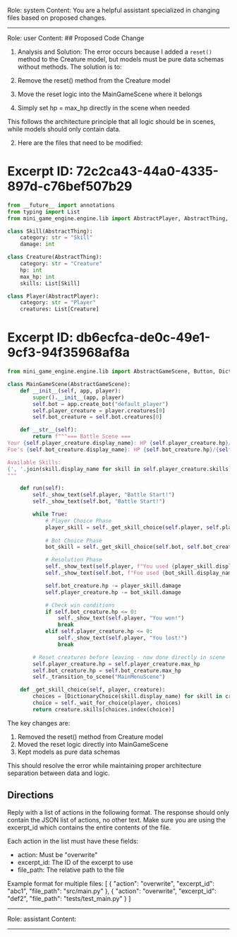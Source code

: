 Role: system
Content: You are a helpful assistant specialized in changing files based on proposed changes.
__________________
Role: user
Content: ## Proposed Code Change
1. Analysis and Solution:
The error occurs because I added a `reset()` method to the Creature model, but models must be pure data schemas without methods. The solution is to:

1. Remove the reset() method from the Creature model
2. Move the reset logic into the MainGameScene where it belongs
3. Simply set hp = max_hp directly in the scene when needed

This follows the architecture principle that all logic should be in scenes, while models should only contain data.

2. Here are the files that need to be modified:

# Excerpt ID: 72c2ca43-44a0-4335-897d-c76bef507b29
```python main_game/models.py
from __future__ import annotations
from typing import List
from mini_game_engine.engine.lib import AbstractPlayer, AbstractThing, Collection

class Skill(AbstractThing):
    category: str = "Skill"
    damage: int

class Creature(AbstractThing):
    category: str = "Creature"
    hp: int 
    max_hp: int
    skills: List[Skill]

class Player(AbstractPlayer):
    category: str = "Player"
    creatures: List[Creature]
```

# Excerpt ID: db6ecfca-de0c-49e1-9cf3-94f35968af8a
```python main_game/scenes/main_game_scene.py
from mini_game_engine.engine.lib import AbstractGameScene, Button, DictionaryChoice

class MainGameScene(AbstractGameScene):
    def __init__(self, app, player):
        super().__init__(app, player)
        self.bot = app.create_bot("default_player")
        self.player_creature = player.creatures[0]
        self.bot_creature = self.bot.creatures[0]

    def __str__(self):
        return f"""=== Battle Scene ===
Your {self.player_creature.display_name}: HP {self.player_creature.hp}/{self.player_creature.max_hp}
Foe's {self.bot_creature.display_name}: HP {self.bot_creature.hp}/{self.bot_creature.max_hp}

Available Skills:
{', '.join(skill.display_name for skill in self.player_creature.skills)}
"""

    def run(self):
        self._show_text(self.player, "Battle Start!")
        self._show_text(self.bot, "Battle Start!")

        while True:
            # Player Choice Phase
            player_skill = self._get_skill_choice(self.player, self.player_creature)
            
            # Bot Choice Phase  
            bot_skill = self._get_skill_choice(self.bot, self.bot_creature)

            # Resolution Phase
            self._show_text(self.player, f"You used {player_skill.display_name}!")
            self._show_text(self.bot, f"Foe used {bot_skill.display_name}!")

            self.bot_creature.hp -= player_skill.damage
            self.player_creature.hp -= bot_skill.damage

            # Check win conditions
            if self.bot_creature.hp <= 0:
                self._show_text(self.player, "You won!")
                break
            elif self.player_creature.hp <= 0:
                self._show_text(self.player, "You lost!")
                break

        # Reset creatures before leaving - now done directly in scene
        self.player_creature.hp = self.player_creature.max_hp
        self.bot_creature.hp = self.bot_creature.max_hp
        self._transition_to_scene("MainMenuScene")

    def _get_skill_choice(self, player, creature):
        choices = [DictionaryChoice(skill.display_name) for skill in creature.skills]
        choice = self._wait_for_choice(player, choices)
        return creature.skills[choices.index(choice)]
```

The key changes are:
1. Removed the reset() method from Creature model
2. Moved the reset logic directly into MainGameScene
3. Kept models as pure data schemas

This should resolve the error while maintaining proper architecture separation between data and logic.

## Directions
Reply with a list of actions in the following format. The response should only contain the JSON list of actions, no other text.
Make sure you are using the excerpt_id which contains the entire contents of the file.

Each action in the list must have these fields:
- action: Must be "overwrite"
- excerpt_id: The ID of the excerpt to use
- file_path: The relative path to the file

Example format for multiple files:
[
    {
        "action": "overwrite",
        "excerpt_id": "abc1",
        "file_path": "src/main.py"
    },
    {
        "action": "overwrite",
        "excerpt_id": "def2",
        "file_path": "tests/test_main.py"
    }
]
__________________
Role: assistant
Content: 
__________________
